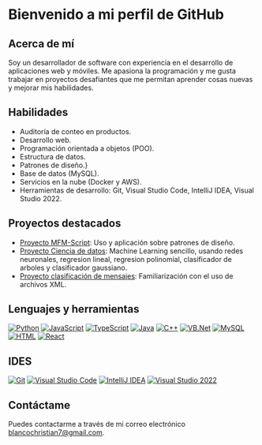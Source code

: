 # Bienvenido a mi perfil de GitHub

## Acerca de mí
Soy un desarrollador de software con experiencia en el desarrollo de aplicaciones web y móviles. Me apasiona la programación y me gusta trabajar en proyectos desafiantes que me permitan aprender cosas nuevas y mejorar mis habilidades.

## Habilidades
- Auditoría de conteo en productos.
- Desarrollo web.
- Programación orientada a objetos (POO).
- Estructura de datos.
- Patrones de diseño.}
- Base de datos (MySQL).
- Servicios en la nube (Docker y AWS).
- Herramientas de desarrollo: Git, Visual Studio Code, IntelliJ IDEA, Visual Studio 2022.

## Proyectos destacados
- [Proyecto MFM-Script](https://github.com/KritianWhite/OLC1-202000173/tree/main/Proyecto%202): Uso y aplicación sobre patrones de diseño.
- [Proyecto Ciencia de datos](https://github.com/KritianWhite/OLC2-Proyecto2-202000173): Machine Learning sencillo, usando redes neuronales, regresion lineal, regresion polinomial, clasificador de arboles y clasificador gaussiano.
- [Proyecto clasificación de mensajes](https://github.com/KritianWhite/IPC2_Proyecto3_202000173): Familiarización con el uso de archivos XML.

## Lenguajes y herramientas
[![Python](https://img.shields.io/badge/-Python-3776AB?style=flat&logo=python&logoColor=white)](https://github.com/search?q=user%3AKritianWhite+language%3APython&type=Repositories)
[![JavaScript](https://img.shields.io/badge/-JavaScript-F7DF1E?style=flat&logo=javascript&logoColor=white)](https://github.com/search?q=user%3AKritianWhite+language%3AJavaScript&type=Repositories)
[![TypeScript](https://img.shields.io/badge/-TypeScript-3178C6?style=flat&logo=typescript&logoColor=white)](https://github.com/search?q=user%3AKritianWhite+language%3ATypeScript&type=Repositories)
[![Java](https://img.shields.io/badge/-Java-007396?style=flat&logo=Java&logoColor=white)](https://github.com/search?q=user%3AKritianWhite+language%3AJava&type=Repositories)
[![C++](https://img.shields.io/badge/-C++-00599C?style=flat&logo=c%2B%2B&logoColor=white)](https://github.com/search?q=user%3AKritianWhite+language%3AC%2B%2B&type=Repositories)
[![VB.Net](https://img.shields.io/badge/-VB.Net-512BD4?style=flat&logo=.net&logoColor=white)](https://github.com/search?q=user%3AKritianWhite+language%3Avb.net&type=Repositories)
[![MySQL](https://img.shields.io/badge/-MySQL-4479A1?style=flat&logo=mysql&logoColor=white)](#)
[![HTML](https://img.shields.io/badge/-HTML-E34F26?style=flat&logo=html5&logoColor=white)](https://github.com/search?q=user%3AKritianWhite+language%3AHTML&type=Repositories)
[![React](https://img.shields.io/badge/-React-61DAFB?style=flat&logo=react&logoColor=white)](#)


## IDES
[![Git](https://img.shields.io/badge/-Git-F05032?style=flat&logo=git&logoColor=white)](#)
[![Visual Studio Code](https://img.shields.io/badge/-Visual%20Studio%20Code-007ACC?style=flat&logo=visual-studio-code&logoColor=white)](#)
[![IntelliJ IDEA](https://img.shields.io/badge/-IntelliJ%20IDEA-000000?style=flat&logo=intellij-idea&logoColor=white)](#)
[![Visual Studio 2022](https://img.shields.io/badge/-Visual%20Studio%202022-5C2D91?style=flat&logo=visual-studio&logoColor=white)](#)

## Contáctame
Puedes contactarme a través de mi correo electrónico [blancochristian7@gmail.com](mailto:blancochristian7@gmail.com).
